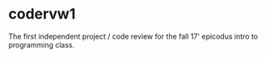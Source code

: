 # codervw1
The first independent project / code review for the fall 17' epicodus intro to programming class.
